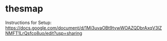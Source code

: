 thesmap
=======

Instructions for Setup: 
https://docs.google.com/document/d/1Mi3uvaOBt9tywWOAZQDbrAxqV3lZNMFT1LrQsfco8uo/edit?usp=sharing

